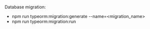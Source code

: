 Database migration:
 - npm run typeorm:migration:generate --name=<migration_name>
 - npm run typeorm:migration:run